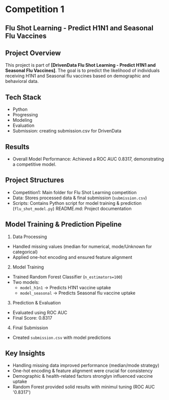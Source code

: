 # Competition 1
## Flu Shot Learning - Predict H1N1 and Seasonal Flu Vaccines

## Project Overview
This project is part of **[DrivenData Flu Shot Learning - Predict H1N1 and Seasonal Flu Vaccines]**.
The goal is to predict the likelihood of individuals receiving H1N1 and Seasonal flu vaccines based on demographic and behavioral data.

## Tech Stack
- Python
- Progressing
- Modeling
- Evaluation
- Submission: creating submission.csv for DrivenData

## Results
- Overall Model Performance: Achieved a ROC AUC 0.8317, demonstrating a competitive model.

## Project Structures
- Competition1: Main folder for Flu Shot Learning competition
- Data: Stores processed data & final submission (`submission.csv`)
- Scripts: Contains Python script for model training & prediction (`flu_shot_model.py`)
README.md: Project documentation

## Model Training & Prediction Pipeline
1. Data Processing
- Handled missing values (median for numerical, mode/Unknown for categorical)
- Applied one-hot encoding and ensured feature alignment

2. Model Training
- Trained Random Forest Classifier (`n_estimators=100`)
- Two models:
  - `model_h1n1` → Predicts H1N1 vaccine uptake
  - `model_seasonal` → Predicts Seasonal flu vaccine uptake

3. Prediction & Evaluation
- Evaluated using ROC AUC
- Final Score: 0.8317

4. Final Submission
- Created `submission.csv` with model predictions

## Key Insights
- Handling missing data improved performance (median/mode strategy)
- One-hot encoding & feature alignment were crucial for consistency
- Demographic & health-related factors stronglyn influenced vaccine uptake
- Random Forest provided solid results with minimul tuning (ROC AUC '0.8317')









